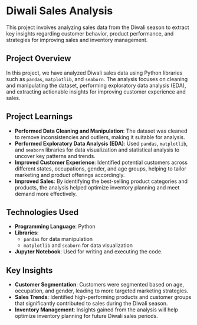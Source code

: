# Diwali Sales Analysis

This project involves analyzing sales data from the Diwali season to extract key insights regarding customer behavior, product performance, and strategies for improving sales and inventory management.

## Project Overview

In this project, we have analyzed Diwali sales data using Python libraries such as `pandas`, `matplotlib`, and `seaborn`. The analysis focuses on cleaning and manipulating the dataset, performing exploratory data analysis (EDA), and extracting actionable insights for improving customer experience and sales.

## Project Learnings

- **Performed Data Cleaning and Manipulation**: The dataset was cleaned to remove inconsistencies and outliers, making it suitable for analysis.
- **Performed Exploratory Data Analysis (EDA)**: Used `pandas`, `matplotlib`, and `seaborn` libraries for data visualization and statistical analysis to uncover key patterns and trends.
- **Improved Customer Experience**: Identified potential customers across different states, occupations, gender, and age groups, helping to tailor marketing and product offerings accordingly.
- **Improved Sales**: By identifying the best-selling product categories and products, the analysis helped optimize inventory planning and meet demand more effectively.

## Technologies Used

- **Programming Language**: Python
- **Libraries**: 
  - `pandas` for data manipulation
  - `matplotlib` and `seaborn` for data visualization
- **Jupyter Notebook**: Used for writing and executing the code.

## Key Insights

- **Customer Segmentation**: Customers were segmented based on age, occupation, and gender, leading to more targeted marketing strategies.
- **Sales Trends**: Identified high-performing products and customer groups that significantly contributed to sales during the Diwali season.
- **Inventory Management**: Insights gained from the analysis will help optimize inventory planning for future Diwali sales periods.


